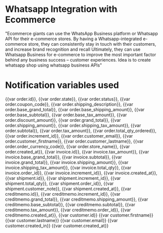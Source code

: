 # Whatsapp Integration with Ecommerce
"Ecommerce giants can use the WhatsApp Business platform or Whatsapp API for their e-commerce stores. By having a Whatsapp-integrated e-commerce store, they can consistently stay in touch with their customers, and increase brand recognition and recall Ultimately, they can use Whatsapp Business for e-commerce to improve the most important factor behind any business success – customer experiences.   Idea is to create whatsapp shop using whatsapp business APIs"
# Notification variables used
{{var order.id}},
{{var order.state}},
{{var order.status}},
{{var order.coupon_code}},
{{var order.shipping_description}},
{{var order.base_grand_total}},
{{var order.base_shipping_amount}},
{{var order.base_subtotal}},
{{var order.base_tax_amount}},
{{var order.discount_amount}},
{{var order.grand_total}},
{{var order.shipping_amount}},
{{var order.shipping_tax_amount}},
{{var order.subtotal}},
{{var order.tax_amount}},
{{var order.total_qty_ordered}},
{{var order.increment_id}},
{{var order.customer_email}},
{{var order.customer_firstname}},
{{var order.customer_lastname}},
{{var order.order_currency_code}},
{{var order.store_name}},
{{var order.created_at}},
{{var invoice.id}},
{{var invoice.tax_amount}},
{{var invoice.base_grand_total}},
{{var invoice.subtotal}},
{{var invoice.grand_total}},
{{var invoice.shipping_amount}},
{{var invoice.shipping_tax_amount}},
{{var invoice.total_qty}},
{{var invoice.order_id}},
{{var invoice.increment_id}},
{{var invoice.created_at}},
{{var shipment.id}},
{{var shipment.increment_id}},
{{var shipment.total_qty}},
{{var shipment.order_id}},
{{var shipment.customer_note}},
{{var shipment.created_at}},
{{var creditmemo.id}},
{{var creditmemo.increment_id}},
{{var creditmemo.grand_total}},
{{var creditmemo.shipping_amount}},
{{var creditmemo.base_subtotal}},
{{var creditmemo.subtotal}},
{{var creditmemo.tax_amount}},
{{var creditmemo.order_id}},
{{var creditmemo.created_at}},
{{var customer.id}}
{{var customer.firstname}}
{{var customer.lastname}}
{{var customer.email}}
{{var customer.created_in}}
{{var customer.created_at}}
